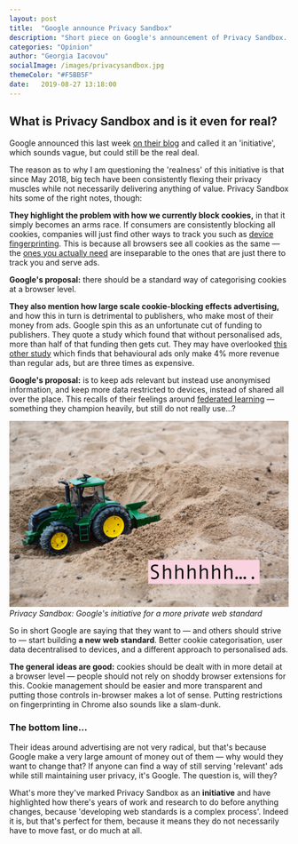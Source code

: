 ```yaml
---
layout: post
title:  "Google announce Privacy Sandbox"
description: "Short piece on Google's announcement of Privacy Sandbox. A new initiative which should bring forth a new standard for the web, designed to maintain user privacy."
categories: "Opinion"
author: "Georgia Iacovou"
socialImage: /images/privacysandbox.jpg
themeColor: "#F5BB5F"
date:   2019-08-27 13:18:00
---
```


## What is Privacy Sandbox and is it even for real?

Google announced this last week [on their blog](https://www.blog.google/products/chrome/building-a-more-private-web/) and called it an 'initiative', which sounds vague, but could still be the real deal. 

The reason as to why I am questioning the 'realness' of this initiative is that since May 2018, big tech have been consistently flexing their privacy muscles while not necessarily delivering anything of value. Privacy Sandbox hits some of the right notes, though:

**They highlight the problem with how we currently block cookies,** in that it simply becomes an arms race. If consumers are consistently blocking all cookies, companies will just find other ways to track you such as [device fingerprinting](https://blog.metomic.io/main/2019/04/23/cookies-are-a-perfect-and-irresistible-distraction-from-other-bad-things.html). This is because all browsers see all cookies as the same — the [ones you actually need](https://blog.metomic.io/main/2019/08/14/essential-cookies.html) are inseparable to the ones that are just there to track you and serve ads. 

**Google's proposal:** there should be a standard way of categorising cookies at a browser level.

**They also mention how large scale cookie-blocking effects advertising,** and how this in turn is detrimental to publishers, who make most of their money from ads. Google spin this as an unfortunate cut of funding to publishers. They quote a study which found that without personalised ads, more than half of that funding then gets cut. They may have overlooked [this other study](https://www.wsj.com/articles/behavioral-ad-targeting-not-paying-off-for-publishers-study-suggests-11559167195?redirect=amp#click=https://t.co/ai1PWrLffM) which finds that behavioural ads only make 4% more revenue than regular ads, but are three times as expensive.

**Google's proposal:** is to keep ads relevant but instead use anonymised information, and keep more data restricted to devices, instead of shared all over the place. This recalls of their feelings around [federated learning](https://federated.withgoogle.com/) — something they champion heavily, but still do not really use...?

![a sandbox, but private](/images/privacysandbox.jpg)
*Privacy Sandbox: Google's initiative for a more private web standard*

So in short Google are saying that they want to — and others should strive to — start building **a new web standard**. Better cookie categorisation, user data decentralised to devices, and a different approach to personalised ads.

**The general ideas are good:** cookies should be dealt with in more detail at a browser level — people should not rely on shoddy browser extensions for this. Cookie management should be easier and more transparent and putting those controls in-browser makes a lot of sense. Putting restrictions on fingerprinting in Chrome also sounds like a slam-dunk. 

### The bottom line...

Their ideas around advertising are not very radical, but that's because Google make a very large amount of money out of them — why would they want to change that? If anyone can find a way of still serving 'relevant' ads while still maintaining user privacy, it's Google. The question is, will they?

What's more they've marked Privacy Sandbox as an **initiative** and have highlighted how there's years of work and research to do before anything changes, because 'developing web standards is a complex process'. Indeed it is, but that's perfect for them, because it means they do not necessarily have to move fast, or do much at all.